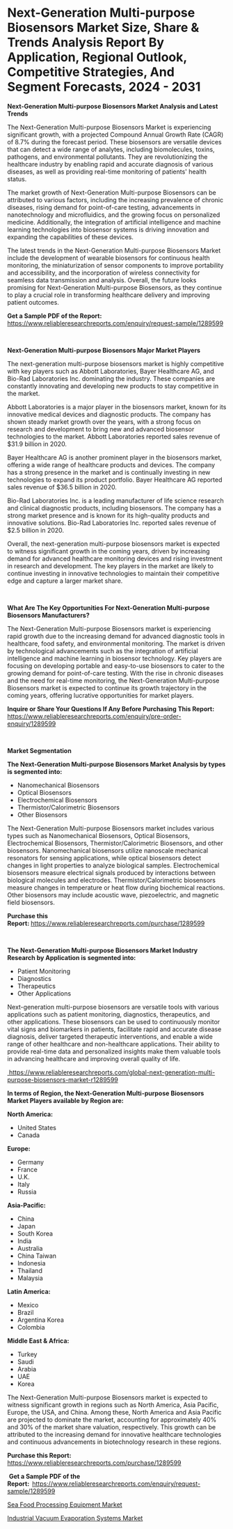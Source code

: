<p><h1>Next-Generation Multi-purpose Biosensors Market Size, Share & Trends Analysis Report By Application, Regional Outlook, Competitive Strategies, And Segment Forecasts, 2024 - 2031</h1></p><p><strong>Next-Generation Multi-purpose Biosensors Market Analysis and Latest Trends</strong></p>
<p><p>The Next-Generation Multi-purpose Biosensors Market is experiencing significant growth, with a projected Compound Annual Growth Rate (CAGR) of 8.7% during the forecast period. These biosensors are versatile devices that can detect a wide range of analytes, including biomolecules, toxins, pathogens, and environmental pollutants. They are revolutionizing the healthcare industry by enabling rapid and accurate diagnosis of various diseases, as well as providing real-time monitoring of patients' health status.</p><p>The market growth of Next-Generation Multi-purpose Biosensors can be attributed to various factors, including the increasing prevalence of chronic diseases, rising demand for point-of-care testing, advancements in nanotechnology and microfluidics, and the growing focus on personalized medicine. Additionally, the integration of artificial intelligence and machine learning technologies into biosensor systems is driving innovation and expanding the capabilities of these devices.</p><p>The latest trends in the Next-Generation Multi-purpose Biosensors Market include the development of wearable biosensors for continuous health monitoring, the miniaturization of sensor components to improve portability and accessibility, and the incorporation of wireless connectivity for seamless data transmission and analysis. Overall, the future looks promising for Next-Generation Multi-purpose Biosensors, as they continue to play a crucial role in transforming healthcare delivery and improving patient outcomes.</p></p>
<p><strong>Get a Sample PDF of the Report:&nbsp;</strong> <a href="https://www.reliableresearchreports.com/enquiry/request-sample/1289599">https://www.reliableresearchreports.com/enquiry/request-sample/1289599</a></p>
<p>&nbsp;</p>
<p><strong>Next-Generation Multi-purpose Biosensors Major Market Players</strong></p>
<p><p>The next-generation multi-purpose biosensors market is highly competitive with key players such as Abbott Laboratories, Bayer Healthcare AG, and Bio-Rad Laboratories Inc. dominating the industry. These companies are constantly innovating and developing new products to stay competitive in the market.</p><p>Abbott Laboratories is a major player in the biosensors market, known for its innovative medical devices and diagnostic products. The company has shown steady market growth over the years, with a strong focus on research and development to bring new and advanced biosensor technologies to the market. Abbott Laboratories reported sales revenue of $31.9 billion in 2020.</p><p>Bayer Healthcare AG is another prominent player in the biosensors market, offering a wide range of healthcare products and devices. The company has a strong presence in the market and is continually investing in new technologies to expand its product portfolio. Bayer Healthcare AG reported sales revenue of $36.5 billion in 2020.</p><p>Bio-Rad Laboratories Inc. is a leading manufacturer of life science research and clinical diagnostic products, including biosensors. The company has a strong market presence and is known for its high-quality products and innovative solutions. Bio-Rad Laboratories Inc. reported sales revenue of $2.5 billion in 2020.</p><p>Overall, the next-generation multi-purpose biosensors market is expected to witness significant growth in the coming years, driven by increasing demand for advanced healthcare monitoring devices and rising investment in research and development. The key players in the market are likely to continue investing in innovative technologies to maintain their competitive edge and capture a larger market share.</p></p>
<p>&nbsp;</p>
<p><strong>What Are The Key Opportunities For Next-Generation Multi-purpose Biosensors Manufacturers?</strong></p>
<p><p>The Next-Generation Multi-purpose Biosensors market is experiencing rapid growth due to the increasing demand for advanced diagnostic tools in healthcare, food safety, and environmental monitoring. The market is driven by technological advancements such as the integration of artificial intelligence and machine learning in biosensor technology. Key players are focusing on developing portable and easy-to-use biosensors to cater to the growing demand for point-of-care testing. With the rise in chronic diseases and the need for real-time monitoring, the Next-Generation Multi-purpose Biosensors market is expected to continue its growth trajectory in the coming years, offering lucrative opportunities for market players.</p></p>
<p><strong>Inquire or Share Your Questions If Any Before Purchasing This Report:</strong> <a href="https://www.reliableresearchreports.com/enquiry/pre-order-enquiry/1289599">https://www.reliableresearchreports.com/enquiry/pre-order-enquiry/1289599</a></p>
<p>&nbsp;</p>
<p><strong>Market Segmentation</strong></p>
<p><strong>The Next-Generation Multi-purpose Biosensors Market Analysis by types is segmented into:</strong></p>
<p><ul><li>Nanomechanical Biosensors</li><li>Optical Biosensors</li><li>Electrochemical Biosensors</li><li>Thermistor/Calorimetric Biosensors</li><li>Other Biosensors</li></ul></p>
<p><p>The Next-Generation Multi-purpose Biosensors market includes various types such as Nanomechanical Biosensors, Optical Biosensors, Electrochemical Biosensors, Thermistor/Calorimetric Biosensors, and other biosensors. Nanomechanical biosensors utilize nanoscale mechanical resonators for sensing applications, while optical biosensors detect changes in light properties to analyze biological samples. Electrochemical biosensors measure electrical signals produced by interactions between biological molecules and electrodes. Thermistor/Calorimetric biosensors measure changes in temperature or heat flow during biochemical reactions. Other biosensors may include acoustic wave, piezoelectric, and magnetic field biosensors.</p></p>
<p><strong>Purchase this Report:&nbsp;</strong><a href="https://www.reliableresearchreports.com/purchase/1289599">https://www.reliableresearchreports.com/purchase/1289599</a></p>
<p>&nbsp;</p>
<p><strong>The Next-Generation Multi-purpose Biosensors Market Industry Research by Application is segmented into:</strong></p>
<p><ul><li>Patient Monitoring</li><li>Diagnostics</li><li>Therapeutics</li><li>Other Applications</li></ul></p>
<p><p>Next-generation multi-purpose biosensors are versatile tools with various applications such as patient monitoring, diagnostics, therapeutics, and other applications. These biosensors can be used to continuously monitor vital signs and biomarkers in patients, facilitate rapid and accurate disease diagnosis, deliver targeted therapeutic interventions, and enable a wide range of other healthcare and non-healthcare applications. Their ability to provide real-time data and personalized insights make them valuable tools in advancing healthcare and improving overall quality of life.</p></p>
<p><a href="https://www.reliableresearchreports.com/global-next-generation-multi-purpose-biosensors-market-r1289599">&nbsp;https://www.reliableresearchreports.com/global-next-generation-multi-purpose-biosensors-market-r1289599</a></p>
<p><strong>In terms of Region, the Next-Generation Multi-purpose Biosensors Market Players available by Region are:</strong></p>
<p>
    <p> <strong> North America: </strong>
        <ul>
            <li>United States</li>
            <li>Canada</li>
        </ul>
        </p> 
    <p> <strong> Europe: </strong>
        <ul>
            <li>Germany</li>
            <li>France</li>
            <li>U.K.</li>
            <li>Italy</li>
            <li>Russia</li>
        </ul>
        </p> 
    <p> <strong> Asia-Pacific: </strong>
        <ul>
            <li>China</li>
            <li>Japan</li>
            <li>South Korea</li>
            <li>India</li>
            <li>Australia</li>
            <li>China Taiwan</li>
            <li>Indonesia</li>
            <li>Thailand</li>
            <li>Malaysia</li>
        </ul>
        </p> 
    <p> <strong> Latin America: </strong>
        <ul>
            <li>Mexico</li>
            <li>Brazil</li>
            <li>Argentina Korea</li>
            <li>Colombia</li>
        </ul>
        </p> 
    <p> <strong> Middle East & Africa: </strong>
        <ul>
            <li>Turkey</li>
            <li>Saudi</li>
            <li>Arabia</li>
            <li>UAE</li>
            <li>Korea</li>
        </ul>
    </p>
    </p>
<p><p>The Next-Generation Multi-purpose Biosensors market is expected to witness significant growth in regions such as North America, Asia Pacific, Europe, the USA, and China. Among these, North America and Asia Pacific are projected to dominate the market, accounting for approximately 40% and 30% of the market share valuation, respectively. This growth can be attributed to the increasing demand for innovative healthcare technologies and continuous advancements in biotechnology research in these regions.</p></p>
<p><strong>Purchase this Report: </strong><a href="https://www.reliableresearchreports.com/purchase/1289599">https://www.reliableresearchreports.com/purchase/1289599</a></p>
<p>&nbsp;<strong>Get a Sample PDF of the Report:&nbsp;&nbsp;</strong><a href="https://www.reliableresearchreports.com/enquiry/request-sample/1289599">https://www.reliableresearchreports.com/enquiry/request-sample/1289599</a></p>
<p><strong></strong></p>
<p><p><a href="https://github.com/whpnbwim9/Market-Research-Report-List-1/blob/main/sea-food-processing-equipment-market.md">Sea Food Processing Equipment Market</a></p><p><a href="https://github.com/faniayasa/Market-Research-Report-List-1/blob/main/industrial-vacuum-evaporation-systems-market.md">Industrial Vacuum Evaporation Systems Market</a></p></p>